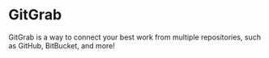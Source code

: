 # GitGrab

GitGrab is a way to connect your best work from multiple repositories, such as GitHub, BitBucket, and more!
